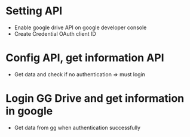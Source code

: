 # Setting API

- Enable google drive API on google developer console
- Create Credential OAuth client ID

# Config API, get information API

- Get data and check if no authentication => must login

# Login GG Drive and get information in google

- Get data from gg when authentication successfully
